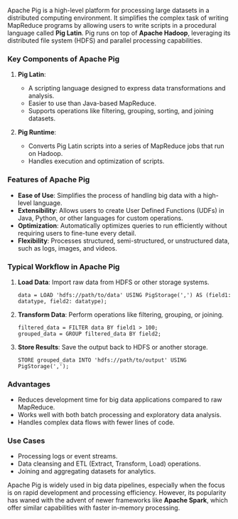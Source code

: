 Apache Pig is a high-level platform for processing large datasets in a distributed computing environment. It simplifies the complex task of writing MapReduce programs by allowing users to write scripts in a procedural language called **Pig Latin**. Pig runs on top of **Apache Hadoop**, leveraging its distributed file system (HDFS) and parallel processing capabilities.

### Key Components of Apache Pig

1. **Pig Latin**:
    
    - A scripting language designed to express data transformations and analysis.
    - Easier to use than Java-based MapReduce.
    - Supports operations like filtering, grouping, sorting, and joining datasets.
2. **Pig Runtime**:
    
    - Converts Pig Latin scripts into a series of MapReduce jobs that run on Hadoop.
    - Handles execution and optimization of scripts.

### Features of Apache Pig

- **Ease of Use**: Simplifies the process of handling big data with a high-level language.
- **Extensibility**: Allows users to create User Defined Functions (UDFs) in Java, Python, or other languages for custom operations.
- **Optimization**: Automatically optimizes queries to run efficiently without requiring users to fine-tune every detail.
- **Flexibility**: Processes structured, semi-structured, or unstructured data, such as logs, images, and videos.

### Typical Workflow in Apache Pig

1. **Load Data**: Import raw data from HDFS or other storage systems.
    
    ```pig
    data = LOAD 'hdfs://path/to/data' USING PigStorage(',') AS (field1: datatype, field2: datatype);
    ```
    
2. **Transform Data**: Perform operations like filtering, grouping, or joining.
    
    ```pig
    filtered_data = FILTER data BY field1 > 100;
    grouped_data = GROUP filtered_data BY field2;
    ```
    
3. **Store Results**: Save the output back to HDFS or another storage.
    
    ```pig
    STORE grouped_data INTO 'hdfs://path/to/output' USING PigStorage(',');
    ```
    

### Advantages

- Reduces development time for big data applications compared to raw MapReduce.
- Works well with both batch processing and exploratory data analysis.
- Handles complex data flows with fewer lines of code.

### Use Cases

- Processing logs or event streams.
- Data cleansing and ETL (Extract, Transform, Load) operations.
- Joining and aggregating datasets for analytics.

Apache Pig is widely used in big data pipelines, especially when the focus is on rapid development and processing efficiency. However, its popularity has waned with the advent of newer frameworks like **Apache Spark**, which offer similar capabilities with faster in-memory processing.